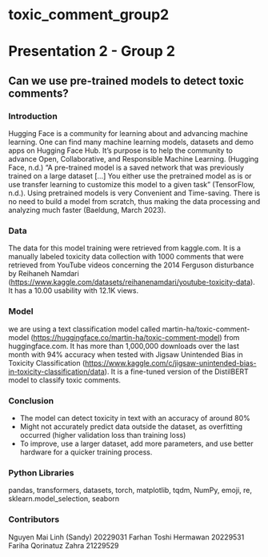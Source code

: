 # toxic_comment_group2
# Presentation 2 - Group 2
## Can we use pre-trained models to detect toxic comments?

### Introduction
Hugging Face is a community for learning about and advancing machine learning. One can find many machine learning models, datasets and demo apps on Hugging Face Hub. It’s purpose is to help the community to advance Open, Collaborative, and Responsible Machine Learning. (Hugging Face, n.d.) 
“A pre-trained model is a saved network that was previously trained on a large dataset […] You either use the pretrained model as is or use transfer learning to customize this model to a given task” (TensorFlow, n.d.).
Using pretrained models is very Convenient and Time-saving. There is no need to build a model from scratch, thus making the data processing and analyzing much faster (Baeldung, March 2023).

### Data
The data for this model training were retrieved from kaggle.com. It is a manually labeled toxicity data collection with 1000 comments that were retrieved from YouTube videos concerning the 2014 Ferguson disturbance by Reihaneh Namdari (https://www.kaggle.com/datasets/reihanenamdari/youtube-toxicity-data). It has a 10.00 usability with 12.1K views.

### Model
we are using a text classification model called martin-ha/toxic-comment-model (https://huggingface.co/martin-ha/toxic-comment-model) from huggingface.com. It has more than 1,000,000 downloads over the last month with 94% accuracy when tested with Jigsaw Unintended Bias in Toxicity Classification (https://www.kaggle.com/c/jigsaw-unintended-bias-in-toxicity-classification/data). It is a fine-tuned version of the DistilBERT model to classify toxic comments. 

### Conclusion
- The model can detect toxicity in text with an accuracy of around 80%
- Might not accurately predict data outside the dataset, as overfitting occurred (higher validation loss than training loss)
- To improve, use a larger dataset, add more parameters, and use better hardware for a quicker training process.

### Python Libraries
pandas, transformers, datasets, torch, matplotlib, tqdm, NumPy, emoji, re, sklearn.model_selection, seaborn

### Contributors
Nguyen Mai Linh (Sandy) 20229031
Farhan Toshi Hermawan 20229531
Fariha Qorinatuz Zahra 21229529
